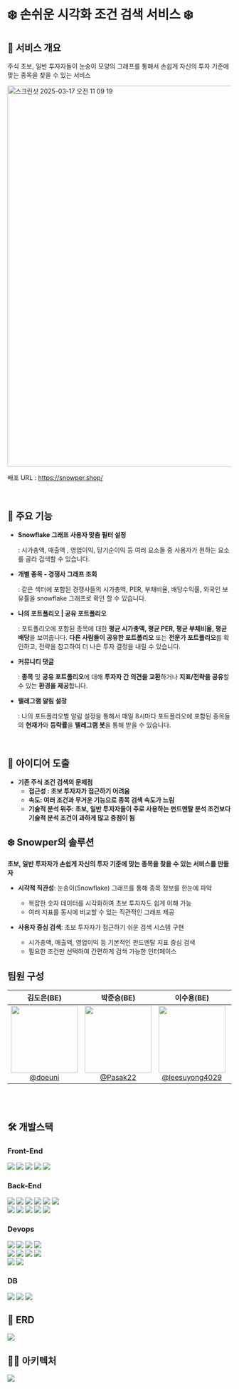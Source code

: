 # ❄️ 손쉬운 시각화 조건 검색 서비스 ❄️

## 🏡 서비스 개요 ##
주식 초보, 일반 투자자들이 눈송이 모양의 그래프를 통해서 손쉽게 자신의 투자 기준에 맞는 종목을 찾을 수 있는 서비스

<img width="854" alt="스크린샷 2025-03-17 오전 11 09 19" src="https://github.com/user-attachments/assets/f36ccef4-b73e-472b-9498-778749f7edcd" />

배포 URL : https://snowper.shop/

<br>

## 📌 주요 기능

- **Snowflake 그래프 사용자 맞춤 필터 설정**
    
    : 시가총액, 매출액 , 영업이익, 당기순이익 등 여러 요소들 중 사용자가 원하는 요소를 골라 검색할 수 있습니다.
    
- **개별 종목 - 경쟁사 그래프 조회**
    
    : 같은 섹터에 포함된 경쟁사들의 시가총액, PER, 부채비율, 배당수익률, 외국인 보유률을 snowflake 그래프로 확인 할 수 있습니다.
    
- **나의 포트폴리오 | 공유 포트폴리오**
    
    : 포트폴리오에 포함된 종목에 대한 **평균 시가총액, 평균 PER, 평균 부채비율, 평균 배당**을 보여줍니다. **다른 사람들이 공유한 포트폴리오** 또는 **전문가 포트폴리오**를 확인하고, 전략을 참고하여 더 나은 투자 결정을 내릴 수 있습니다.
    
- **커뮤니티 댓글**
    
    : **종목** 및 **공유 포트폴리오**에 대해 **투자자 간 의견을 교환**하거나 **지표/전략을 공유**할 수 있는 **환경을 제공**합니다.
    
- **텔레그램 알림 설정**
    
    : 나의 포트폴리오별 알림 설정을 통해서 매일 8시마다 포트폴리오에 포함된 종목들의 **현재가**와 **등락률**을 **텔레그램 봇**을 통해 받을 수 있습니다.

<br>

## 📌 아이디어 도출
- **기존 주식 조건 검색의 문제점**
  - **접근성 : 초보 투자자가 접근하기 어려움**
  - **속도: 여러 조건과 무거운 기능으로 종목 검색 속도가 느림**
  - **기술적 분석 위주: 초보, 일반 투자자들이 주로 사용하는 펀드멘탈 분석 조건보다 
기술적 분석 조건이 과하게 많고 중점이 됨**

## ❄️ Snowper의 솔루션
**초보, 일반 투자자가 손쉽게 자신의 투자 기준에 맞는 종목을 찾을 수 있는 서비스를 만들자**

- **시각적 직관성**: 눈송이(Snowflake) 그래프를 통해 종목 정보를 한눈에 파악
  - 복잡한 숫자 데이터를 시각화하여 초보 투자자도 쉽게 이해 가능
  - 여러 지표를 동시에 비교할 수 있는 직관적인 그래프 제공
  
- **사용자 중심 검색**: 초보 투자자가 접근하기 쉬운 검색 시스템 구현
  - 시가총액, 매출액, 영업이익 등 기본적인 펀드멘탈 지표 중심 검색
  - 필요한 조건만 선택하여 간편하게 검색 가능한 인터페이스



## 팀원 구성

<div align="center">

| **김도은(BE)** | **박준승(BE)** | **이수용(BE)** | **이유진(FE)** | **장한영(BE)** |
| :------: |  :------: | :------: | :------: | :------: |
| [<img src="https://avatars.githubusercontent.com/u/143738200?v=4" height=150 width=150> <br/> @doeuni](https://github.com/doeuni) | [<img src="https://avatars.githubusercontent.com/u/125808024?v=4" height=150 width=150> <br/> @Pasak22](https://github.com/Pasak22) | [<img src="https://avatars.githubusercontent.com/u/69045133?v=4" height=150 width=150> <br/> @leesuyong4029](https://github.com/leesuyong4029) | [<img src="https://avatars.githubusercontent.com/u/98758209?v=4" height=150 width=150> <br/> @ZZZINU](https://github.com/ZZZINU) | [<img src="https://avatars.githubusercontent.com/u/28581494?v=4" height=150 width=150> <br/> @qpwisu](https://github.com/qpwisu) |

</div>
<br> <br>

## 🛠️ 개발스택
### Front-End
<div>
  <img src="https://img.shields.io/badge/react-61DAFB?style=for-the-badge&logo=react&logoColor=black"> 
  <img src="https://img.shields.io/badge/typescript-007ACC.svg?style=for-the-badge&logo=typescript&logoColor=white" />
  <img src="https://img.shields.io/badge/styled--components-DB7093?style=for-the-badge&logo=styled-components&logoColor=ffd35b" />
  <img src="https://img.shields.io/badge/React%20Query-FF4154?style=for-the-badge&logo=react%20query&logoColor=white" />
  <img src="https://img.shields.io/badge/vite-%23646CFF.svg?style=for-the-badge&logo=vite&logoColor=white" />
  &nbsp
  <br>
</div>

### Back-End
<div>
  <img src="https://img.shields.io/badge/spring-6DB33F?style=for-the-badge&logo=spring&logoColor=white"> 
  <img src="https://img.shields.io/badge/springboot-6DB33F?style=for-the-badge&logo=springboot&logoColor=white">
  <img src="https://img.shields.io/badge/Spring Security-6DB33F?style=for-the-badge&logo=Spring Security&logoColor=white">
  
  <img src="https://img.shields.io/badge/Spring Data JPA-6DB33F?style=for-the-badge&logo=spring&logoColor=white">
  <img src="https://img.shields.io/badge/MyBatis-000000?style=for-the-badge&logo=mybatis&logoColor=white">
  <img src="https://img.shields.io/badge/JWT-000000?style=for-the-badge&logo=JSON Web Tokens&logoColor=white">
  <br>
  <img src="https://img.shields.io/badge/Spring Cloud-6DB33F?style=for-the-badge&logo=spring&logoColor=white">
  <img src="https://img.shields.io/badge/Spring Cloud Gateway-6DB33F?style=for-the-badge&logo=spring&logoColor=white">
  <img src="https://img.shields.io/badge/Netflix Eureka-E50914?style=for-the-badge&logo=netflix&logoColor=white">
  <img src="https://img.shields.io/badge/Spring Cloud OpenFeign-6DB33F?style=for-the-badge&logo=spring&logoColor=white">
  <img src="https://img.shields.io/badge/Spring Batch-6DB33F?style=for-the-badge&logo=spring&logoColor=white">

</div>

### Devops
<div>

  <img src="https://img.shields.io/badge/Amazon EC2-FF9900?style=for-the-badge&logo=amazonec2&logoColor=white"> 
  <img src="https://img.shields.io/badge/AWS RDS-527FFF?style=for-the-badge&logo=amazonrds&logoColor=white"> 
  <img src="https://img.shields.io/badge/Amazon S3-569A31?style=for-the-badge&logo=amazons3&logoColor=white"> 
  <img src="https://img.shields.io/badge/AWS CloudFront-232F3E?style=for-the-badge&logo=amazonaws&logoColor=white">
  <br>
  <img src="https://img.shields.io/badge/Route 53-8C4FFF?style=for-the-badge&logo=amazonroute53&logoColor=white"> 
  <img src="https://img.shields.io/badge/NGINX-009639?style=for-the-badge&logo=nginx&logoColor=white"> 
  <img src="https://img.shields.io/badge/Jenkins-D24939?style=for-the-badge&logo=jenkins&logoColor=white"> 
  <img src="https://img.shields.io/badge/GitHub Actions-2088FF?style=for-the-badge&logo=githubactions&logoColor=white">
  <br>
  <img src="https://img.shields.io/badge/Grafana-F46800?style=for-the-badge&logo=grafana&logoColor=white"> 
  <img src="https://img.shields.io/badge/Prometheus-E6522C?style=for-the-badge&logo=prometheus&logoColor=white">
</div>

### DB
<div>
<img src="https://img.shields.io/badge/mysql-4479A1?style=for-the-badge&logo=mysql&logoColor=white">
<img src="https://img.shields.io/badge/mongoDB-47A248?style=for-the-badge&logo=MongoDB&logoColor=white">
<img src="https://img.shields.io/badge/Redis-DC382D?style=for-the-badge&logo=Redis&logoColor=white"> 
</div>

## 🔧 ERD ##
<img src = "https://github.com/user-attachments/assets/12a0b9d6-4607-4c7c-aa0b-7901ed6837f1">

## 🧑‍💻 아키텍처 ##
<img src = "https://github.com/user-attachments/assets/4b9cff8d-9f4d-4e70-8f3b-914b255d0c9b">


